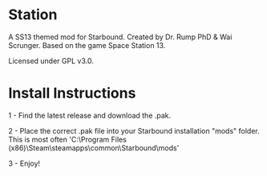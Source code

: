 # Station
A SS13 themed mod for Starbound.
Created by Dr. Rump PhD & Wai Scrunger.
Based on the game Space Station 13.

Licensed under GPL v3.0.

# Install Instructions
1 - Find the latest release and download the .pak.

2 - Place the correct .pak file into your Starbound installation "mods" folder.
This is most often 'C:\Program Files (x86)\Steam\steamapps\common\Starbound\mods'

3 - Enjoy!
